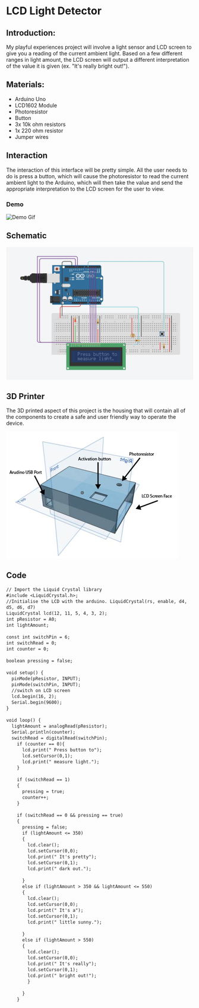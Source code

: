 # LCD Light Detector
## Introduction:
My playful experiences project will involve a light sensor and LCD screen to give you a reading of the current ambient light. Based on a few different ranges in light amount, the LCD screen will output a different interpretation of the value it is given (ex. "It's really bright out!").

## Materials:
- Arduino Uno
- LCD1602 Module
- Photoresistor
- Button 
- 3x 10k ohm resistors
- 1x 220 ohm resistor
- Jumper wires

## Interaction
The interaction of this interface will be pretty simple. All the user needs to do is press a button, which will cause the photoresistor to read the current ambient light to the Arduino, which will then take the value and send the appropriate interpretation to the LCD screen for the user to view. 

### Demo
![Demo Gif](https://github.com/jfeinberg32/Physical-Computing/blob/master/LightSensorDemo.gif)

## Schematic 
![Circuit Schematic](https://github.com/jfeinberg32/Physical-Computing/blob/master/LightCircuit.JPG)

## 3D Printer
The 3D printed aspect of this project is the housing that will contain all of the components to create a safe and user friendly way to operate the device.

![Circuit Housing](https://github.com/jfeinberg32/Physical-Computing/blob/master/LightCircuitHousing.jpg)

## Code
~~~
// Import the Liquid Crystal library
#include <LiquidCrystal.h>;
//Initialise the LCD with the arduino. LiquidCrystal(rs, enable, d4, d5, d6, d7)
LiquidCrystal lcd(12, 11, 5, 4, 3, 2);
int pResistor = A0;
int lightAmount;

const int switchPin = 6;
int switchRead = 0;
int counter = 0;

boolean pressing = false;

void setup() {
  pinMode(pResistor, INPUT);
  pinMode(switchPin, INPUT);
  //switch on LCD screen
  lcd.begin(16, 2);
  Serial.begin(9600);
}

void loop() {
  lightAmount = analogRead(pResistor);
  Serial.println(counter);
  switchRead = digitalRead(switchPin);
    if (counter == 0){
      lcd.print(" Press button to");
      lcd.setCursor(0,1);
      lcd.print(" measure light.");
    }

    if (switchRead == 1)
    {
      pressing = true;
      counter++;
    }

    if (switchRead == 0 && pressing == true)
    {
      pressing = false;
      if (lightAmount <= 350)
      {
        lcd.clear();
        lcd.setCursor(0,0);
        lcd.print(" It's pretty");
        lcd.setCursor(0,1);
        lcd.print(" dark out.");
      
      }
      else if (lightAmount > 350 && lightAmount <= 550)
      {
        lcd.clear();
        lcd.setCursor(0,0);
        lcd.print(" It's a");
        lcd.setCursor(0,1);
        lcd.print(" little sunny.");
       
      }
      else if (lightAmount > 550)
      {
        lcd.clear();
        lcd.setCursor(0,0);
        lcd.print(" It's really"); 
        lcd.setCursor(0,1);
        lcd.print(" bright out!");
        }

      }
    }
~~~ 
